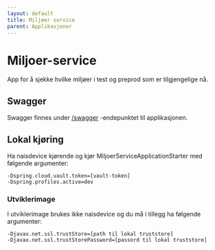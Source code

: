 ```yaml
---
layout: default
title: Miljøer service
parent: Applikasjoner
---
```


# Miljoer-service
App for å sjekke hvilke miljøer i test og preprod som er tilgjengelige nå.

## Swagger
Swagger finnes under [/swagger](https://miljoer-service.dev.intern.nav.no/swagger) -endepunktet til applikasjonen.

## Lokal kjøring
Ha naisdevice kjørende og kjør MiljoerServiceApplicationStarter med følgende argumenter:
```
-Dspring.cloud.vault.token=[vault-token]
-Dspring.profiles.active=dev
```

### Utviklerimage
I utviklerimage brukes ikke naisdevice og du må i tillegg ha følgende argumenter:
```
-Djavax.net.ssl.trustStore=[path til lokal truststore]
-Djavax.net.ssl.trustStorePassword=[passord til lokal truststore]
```